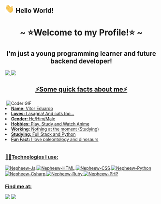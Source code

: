 ##
## <img src="https://raw.githubusercontent.com/ABSphreak/ABSphreak/master/gifs/Hi.gif" width="30px"> Hello World!
## <h1 align="center">~ ⭐Welcome to my Profile!⭐ ~</h1>
## <h2 align="center">I'm just a young programming learner and future backend developer!</h2>


  <a href="https://github.com/Nepheew">
  <img height="150em" src="https://github-readme-stats.vercel.app/api?username=Nepheew&show_icons=true&theme=merko&include_all_commits=true&count_private=true"/>
  <img height="150em" src="https://github-readme-stats.vercel.app/api/top-langs/?username=Nepheew&layout=compact&langs_count=7&theme=merko"/>
</div>

<div> 
  
  ## <h2 align="center">⚡Some quick facts about me⚡</h2>

  <img src="https://i.pinimg.com/originals/41/7e/be/417ebee986aec41629278b1e04cfbfe9.gif" alt="Coder GIF" align="right" width="500">
  
  <li>
    <b>Name:</b> Vitor Eduardo</li>
  <li>
    <b>Loves:</b> Lasagna! And cats too...</li>
  <li>
    <b>Gender:</b> He/Him/Male</li>
  <li>
    <b>Hobbies:</b> Play, Study and Watch Anime</li>
  <li>
    <b>Working:</b> Nothing at the moment (Studying)</li>
  <li>
    <b>Studying:</b> Full Stack and Python</li>
  <li>
    <b>Fun Fact:</b> I love paleontology and dinosaurs
  
 </div>
  
<div style="display: inline_block"><br>
  
 ### 👨‍💻Technologies I use:
 
  <img align="center" alt="Nepheew-Js" height="30" width="40" src="https://cdn.jsdelivr.net/gh/devicons/devicon/icons/javascript/javascript-plain.svg" />
  <img align="center" alt="Nepheew-HTML" height="30" width="40" src="https://cdn.jsdelivr.net/gh/devicons/devicon/icons/html5/html5-plain.svg" />
  <img align="center" alt="Nepheew-CSS" height="30" width="40" src="https://cdn.jsdelivr.net/gh/devicons/devicon/icons/css3/css3-plain.svg" />
  <img align="center" alt="Nepheew-Python" height="30" width="40" src="https://cdn.jsdelivr.net/gh/devicons/devicon/icons/python/python-plain.svg" />
  <img align="center" alt="Nepheew-Csharp" height="30" width="40" src="https://cdn.jsdelivr.net/gh/devicons/devicon/icons/csharp/csharp-plain.svg" />
  <img align="center" alt="Nepheew-Ruby" height="30" width="40" src="https://cdn.jsdelivr.net/gh/devicons/devicon/icons/ruby/ruby-plain.svg" />
  <img align="center" alt="Nepheew-PHP" height="50" width="60" src="https://cdn.jsdelivr.net/gh/devicons/devicon/icons/php/php-plain.svg" /> 
    

  
</div>

<div>
  
 ### Find me at:
  
   <a href="https://www.instagram.com/vitor.edu.leo" target="_blank"><img src="https://img.shields.io/badge/-Instagram-%23E4405F?style=for-the-badge&logo=instagram&logoColor=white" target="_blank"></a>
  <a href = "https://www.reddit.com/user/SnooMarzipans3112"><img src="https://img.shields.io/badge/Reddit-FF4500?style=for-the-badge&logo=reddit&logoColor=white" target="_blank"></a>

  
    
</div>
 
 

